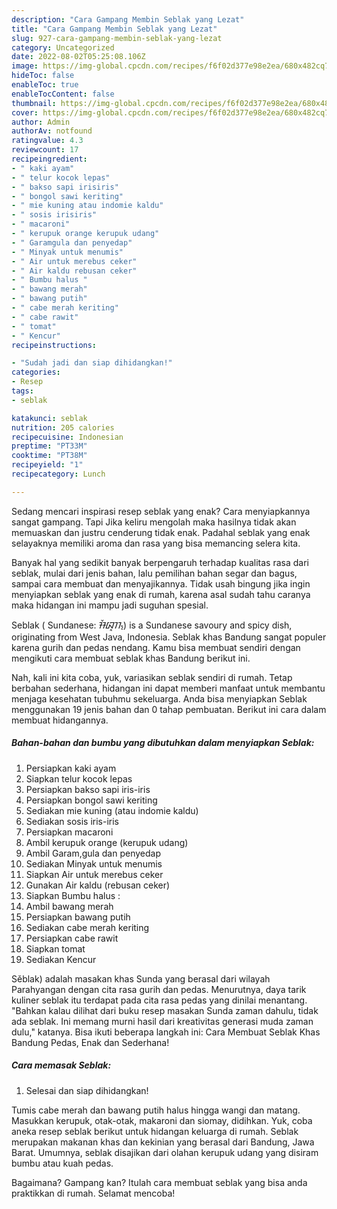 ```yaml
---
description: "Cara Gampang Membin Seblak yang Lezat"
title: "Cara Gampang Membin Seblak yang Lezat"
slug: 927-cara-gampang-membin-seblak-yang-lezat
category: Uncategorized
date: 2022-08-02T05:25:08.106Z
image: https://img-global.cpcdn.com/recipes/f6f02d377e98e2ea/680x482cq70/seblak-foto-resep-utama.jpg
hideToc: false
enableToc: true
enableTocContent: false
thumbnail: https://img-global.cpcdn.com/recipes/f6f02d377e98e2ea/680x482cq70/seblak-foto-resep-utama.jpg
cover: https://img-global.cpcdn.com/recipes/f6f02d377e98e2ea/680x482cq70/seblak-foto-resep-utama.jpg
author: Admin
authorAv: notfound
ratingvalue: 4.3
reviewcount: 17
recipeingredient:
- " kaki ayam"
- " telur kocok lepas"
- " bakso sapi irisiris"
- " bongol sawi keriting"
- " mie kuning atau indomie kaldu"
- " sosis irisiris"
- " macaroni"
- " kerupuk orange kerupuk udang"
- " Garamgula dan penyedap"
- " Minyak untuk menumis"
- " Air untuk merebus ceker"
- " Air kaldu rebusan ceker"
- " Bumbu halus "
- " bawang merah"
- " bawang putih"
- " cabe merah keriting"
- " cabe rawit"
- " tomat"
- " Kencur"
recipeinstructions:

- "Sudah jadi dan siap dihidangkan!"
categories:
- Resep
tags:
- seblak

katakunci: seblak 
nutrition: 205 calories
recipecuisine: Indonesian
preptime: "PT33M"
cooktime: "PT38M"
recipeyield: "1"
recipecategory: Lunch

---
```



Sedang mencari inspirasi resep seblak yang enak? Cara menyiapkannya sangat gampang. Tapi Jika keliru mengolah maka hasilnya tidak akan memuaskan dan justru cenderung tidak enak. Padahal seblak yang enak selayaknya memiliki aroma dan rasa yang bisa memancing selera kita.


Banyak hal yang sedikit banyak berpengaruh terhadap kualitas rasa dari seblak, mulai dari jenis bahan, lalu pemilihan bahan segar dan bagus, sampai cara membuat dan menyajikannya. Tidak usah bingung jika ingin menyiapkan seblak yang enak di rumah, karena asal sudah tahu caranya maka hidangan ini mampu jadi suguhan spesial.

Seblak ( Sundanese: ᮞᮨᮘᮣᮊ᮪) is a Sundanese savoury and spicy dish, originating from West Java, Indonesia. Seblak khas Bandung sangat populer karena gurih dan pedas nendang. Kamu bisa membuat sendiri dengan mengikuti cara membuat seblak khas Bandung berikut ini.


Nah, kali ini kita coba, yuk, variasikan seblak sendiri di rumah. Tetap berbahan sederhana, hidangan ini dapat memberi manfaat untuk membantu menjaga kesehatan tubuhmu sekeluarga. Anda bisa menyiapkan Seblak menggunakan 19 jenis bahan dan 0 tahap pembuatan. Berikut ini cara dalam membuat hidangannya.

<!--inarticleads1-->

##### Bahan-bahan dan bumbu yang dibutuhkan dalam menyiapkan Seblak:

1. Persiapkan  kaki ayam
1. Siapkan  telur kocok lepas
1. Persiapkan  bakso sapi iris-iris
1. Persiapkan  bongol sawi keriting
1. Sediakan  mie kuning (atau indomie kaldu)
1. Sediakan  sosis iris-iris
1. Persiapkan  macaroni
1. Ambil  kerupuk orange (kerupuk udang)
1. Ambil  Garam,gula dan penyedap
1. Sediakan  Minyak untuk menumis
1. Siapkan  Air untuk merebus ceker
1. Gunakan  Air kaldu (rebusan ceker)
1. Siapkan  Bumbu halus :
1. Ambil  bawang merah
1. Persiapkan  bawang putih
1. Sediakan  cabe merah keriting
1. Persiapkan  cabe rawit
1. Siapkan  tomat
1. Sediakan  Kencur


Sěblak) adalah masakan khas Sunda yang berasal dari wilayah Parahyangan dengan cita rasa gurih dan pedas. Menurutnya, daya tarik kuliner seblak itu terdapat pada cita rasa pedas yang dinilai menantang. &#34;Bahkan kalau dilihat dari buku resep masakan Sunda zaman dahulu, tidak ada seblak. Ini memang murni hasil dari kreativitas generasi muda zaman dulu,&#34; katanya. Bisa ikuti beberapa langkah ini: Cara Membuat Seblak Khas Bandung Pedas, Enak dan Sederhana! 

<!--inarticleads2-->

##### Cara memasak Seblak:


1. Selesai dan siap dihidangkan!

Tumis cabe merah dan bawang putih halus hingga wangi dan matang. Masukkan kerupuk, otak-otak, makaroni dan siomay, didihkan. Yuk, coba aneka resep seblak berikut untuk hidangan keluarga di rumah. Seblak merupakan makanan khas dan kekinian yang berasal dari Bandung, Jawa Barat. Umumnya, seblak disajikan dari olahan kerupuk udang yang disiram bumbu atau kuah pedas. 

Bagaimana? Gampang kan? Itulah cara membuat seblak yang bisa anda praktikkan di rumah. Selamat mencoba!
